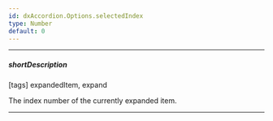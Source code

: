 ```yaml
---
id: dxAccordion.Options.selectedIndex
type: Number
default: 0
---
```

---
##### shortDescription
[tags] expandedItem, expand

The index number of the currently expanded item.

---

